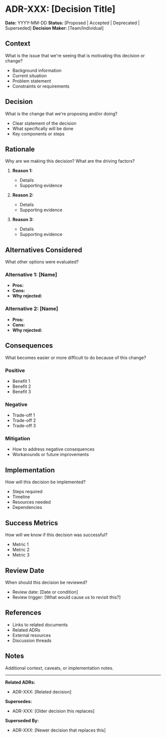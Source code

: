 # ADR-XXX: [Decision Title]

**Date:** YYYY-MM-DD
**Status:** [Proposed | Accepted | Deprecated | Superseded]
**Decision Maker:** [Team/Individual]

## Context

What is the issue that we're seeing that is motivating this decision or change?

- Background information
- Current situation
- Problem statement
- Constraints or requirements

## Decision

What is the change that we're proposing and/or doing?

- Clear statement of the decision
- What specifically will be done
- Key components or steps

## Rationale

Why are we making this decision? What are the driving factors?

1. **Reason 1:**
   - Details
   - Supporting evidence

2. **Reason 2:**
   - Details
   - Supporting evidence

3. **Reason 3:**
   - Details
   - Supporting evidence

## Alternatives Considered

What other options were evaluated?

### Alternative 1: [Name]
- **Pros:**
- **Cons:**
- **Why rejected:**

### Alternative 2: [Name]
- **Pros:**
- **Cons:**
- **Why rejected:**

## Consequences

What becomes easier or more difficult to do because of this change?

### Positive
- Benefit 1
- Benefit 2
- Benefit 3

### Negative
- Trade-off 1
- Trade-off 2
- Trade-off 3

### Mitigation
- How to address negative consequences
- Workarounds or future improvements

## Implementation

How will this decision be implemented?

- Steps required
- Timeline
- Resources needed
- Dependencies

## Success Metrics

How will we know if this decision was successful?

- Metric 1
- Metric 2
- Metric 3

## Review Date

When should this decision be reviewed?

- Review date: [Date or condition]
- Review trigger: [What would cause us to revisit this?]

## References

- Links to related documents
- Related ADRs
- External resources
- Discussion threads

## Notes

Additional context, caveats, or implementation notes.

---

**Related ADRs:**
- ADR-XXX: [Related decision]

**Supersedes:**
- ADR-XXX: [Older decision this replaces]

**Superseded By:**
- ADR-XXX: [Newer decision that replaces this]